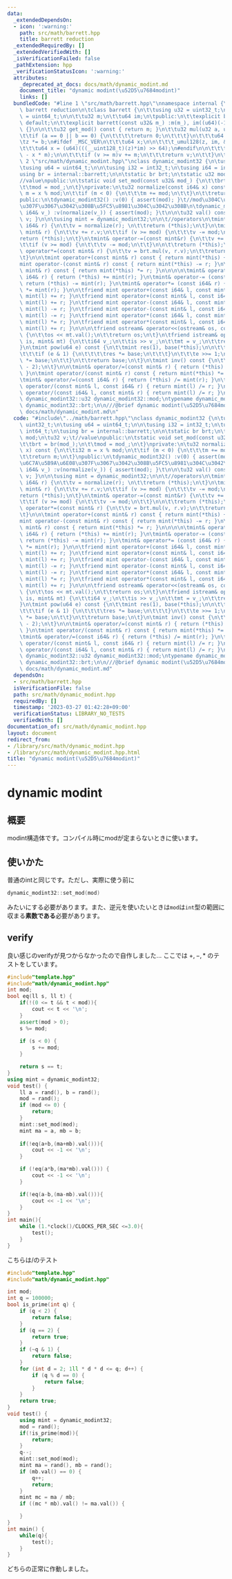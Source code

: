 ```yaml
---
data:
  _extendedDependsOn:
  - icon: ':warning:'
    path: src/math/barrett.hpp
    title: barrett reduction
  _extendedRequiredBy: []
  _extendedVerifiedWith: []
  _isVerificationFailed: false
  _pathExtension: hpp
  _verificationStatusIcon: ':warning:'
  attributes:
    _deprecated_at_docs: docs/math/dynamic_modint.md
    document_title: "dynamic modint(\u52D5\u7684modint)"
    links: []
  bundledCode: "#line 1 \"src/math/barrett.hpp\"\nnamespace internal {\n\t///@brief\
    \ barrett reduction\n\tclass barrett {\n\t\tusing u32 = uint32_t;\n\t\tusing u64\
    \ = uint64_t;\n\n\t\tu32 m;\n\t\tu64 im;\n\tpublic:\n\t\texplicit barrett() =\
    \ default;\n\t\texplicit barrett(const u32& m_) :m(m_), im((u64)(-1) / m_ + 1)\
    \ {}\n\n\t\tu32 get_mod() const { return m; }\n\t\tu32 mul(u32 a, u32 b) {\n\t\
    \t\tif (a == 0 || b == 0) {\n\t\t\t\treturn 0;\n\t\t\t}\n\t\t\tu64 z = a;\n\t\t\
    \tz *= b;\n#ifdef _MSC_VER\n\t\t\tu64 x;\n\n\t\t\t_umul128(z, im, &x);\n#else\n\
    \t\t\tu64 x = (u64)(((__uint128_t)(z)*im) >> 64);\n#endif\n\n\t\t\tu32 v = (u32)(z\
    \ - x * m);\n\n\t\t\tif (v >= m)v += m;\n\t\t\treturn v;\n\t\t}\n\t};\n}\n#line\
    \ 2 \"src/math/dynamic_modint.hpp\"\nclass dynamic_modint32 {\n\tusing u32 = uint32_t;\n\
    \tusing u64 = uint64_t;\n\n\tusing i32 = int32_t;\n\tusing i64 = int64_t;\n\t\
    using br = internal::barrett;\n\n\tstatic br brt;\n\tstatic u32 mod;\n\tu32 v;\t\
    //value\npublic:\n\tstatic void set_mod(const u32& mod_) {\n\t\tbrt = br(mod_);\n\
    \t\tmod = mod_;\n\t}\nprivate:\n\tu32 normalize(const i64& x) const {\n\t\ti32\
    \ m = x % mod;\n\t\tif (m < 0) {\n\t\t\tm += mod;\n\t\t}\n\t\treturn m;\n\t}\n\
    public:\n\tdynamic_modint32() :v(0) { assert(mod); }\t//mod\u304C\u6C7A\u5B9A\u6E08\
    \u307F\u3067\u3042\u308B\u5FC5\u8981\u304C\u3042\u308B\n\tdynamic_modint32(const\
    \ i64& v_) :v(normalize(v_)) { assert(mod); }\t\n\n\tu32 val() const { return\
    \ v; }\n\n\tusing mint = dynamic_modint32;\n\n\t//operators\n\tmint& operator=(const\
    \ i64& r) {\n\t\tv = normalize(r); \n\t\treturn (*this);\n\t}\n\tmint& operator+=(const\
    \ mint& r) {\n\t\tv += r.v;\n\t\tif (v >= mod) {\n\t\t\tv -= mod;\n\t\t}\n\t\t\
    return (*this);\n\t}\n\tmint& operator-=(const mint&r) {\n\t\tv += mod - r.v;\n\
    \t\tif (v >= mod) {\n\t\t\tv -= mod;\n\t\t}\n\n\t\treturn (*this);\n\t}\n\tmint&\
    \ operator*=(const mint& r) {\n\t\tv = brt.mul(v, r.v);\n\t\treturn (*this);\n\
    \t}\n\n\tmint operator+(const mint& r) const { return mint(*this) += r; }\n\t\
    mint operator-(const mint& r) const { return mint(*this) -= r; }\n\tmint operator*(const\
    \ mint& r) const { return mint(*this) *= r; }\n\n\n\n\tmint& operator+= (const\
    \ i64& r) { return (*this) += mint(r); }\n\tmint& operator-= (const i64& r) {\
    \ return (*this) -= mint(r); }\n\tmint& operator*= (const i64& r) { return (*this)\
    \ *= mint(r); }\n\n\tfriend mint operator+(const i64& l, const mint& r) { return\
    \ mint(l) += r; }\n\tfriend mint operator+(const mint& l, const i64& r) { return\
    \ mint(l) += r; }\n\tfriend mint operator-(const i64& l, const mint& r) { return\
    \ mint(l) -= r; }\n\tfriend mint operator-(const mint& l, const i64& r) { return\
    \ mint(l) -= r; }\n\tfriend mint operator*(const i64& l, const mint& r) { return\
    \ mint(l) *= r; }\n\tfriend mint operator*(const mint& l, const i64& r) { return\
    \ mint(l) += r; }\n\n\n\tfriend ostream& operator<<(ostream& os, const mint& mt)\
    \ {\n\t\tos << mt.val();\n\t\treturn os;\n\t}\n\tfriend istream& operator>>(istream&\
    \ is, mint& mt) {\n\t\ti64 v_;\n\t\tis >> v_;\n\t\tmt = v_;\n\t\treturn is;\n\t\
    }\n\tmint pow(u64 e) const {\n\t\tmint res(1), base(*this);\n\n\t\twhile (e) {\n\
    \t\t\tif (e & 1) {\n\t\t\t\tres *= base;\n\t\t\t}\n\t\t\te >>= 1;\n\t\t\tbase\
    \ *= base;\n\t\t}\n\t\treturn base;\n\t}\n\tmint inv() const {\n\t\treturn pow(mod\
    \ - 2);\n\t}\n\n\tmint& operator/=(const mint& r) { return (*this) *= r.inv();\
    \ }\n\tmint operator/(const mint& r) const { return mint(*this) *= r.inv(); }\n\
    \tmint& operator/=(const i64& r) { return (*this) /= mint(r); }\n\tfriend mint\
    \ operator/(const mint& l, const i64& r) { return mint(l) /= r; }\n\tfriend mint\
    \ operator/(const i64& l, const mint& r) { return mint(l) /= r; }\n};\ntypename\
    \ dynamic_modint32::u32 dynamic_modint32::mod;\ntypename dynamic_modint32::br\
    \ dynamic_modint32::brt;\n\n///@brief dynamic modint(\u52D5\u7684modint)\n///@docs\
    \ docs/math/dynamic_modint.md\n"
  code: "#include\"../math/barrett.hpp\"\nclass dynamic_modint32 {\n\tusing u32 =\
    \ uint32_t;\n\tusing u64 = uint64_t;\n\n\tusing i32 = int32_t;\n\tusing i64 =\
    \ int64_t;\n\tusing br = internal::barrett;\n\n\tstatic br brt;\n\tstatic u32\
    \ mod;\n\tu32 v;\t//value\npublic:\n\tstatic void set_mod(const u32& mod_) {\n\
    \t\tbrt = br(mod_);\n\t\tmod = mod_;\n\t}\nprivate:\n\tu32 normalize(const i64&\
    \ x) const {\n\t\ti32 m = x % mod;\n\t\tif (m < 0) {\n\t\t\tm += mod;\n\t\t}\n\
    \t\treturn m;\n\t}\npublic:\n\tdynamic_modint32() :v(0) { assert(mod); }\t//mod\u304C\
    \u6C7A\u5B9A\u6E08\u307F\u3067\u3042\u308B\u5FC5\u8981\u304C\u3042\u308B\n\tdynamic_modint32(const\
    \ i64& v_) :v(normalize(v_)) { assert(mod); }\t\n\n\tu32 val() const { return\
    \ v; }\n\n\tusing mint = dynamic_modint32;\n\n\t//operators\n\tmint& operator=(const\
    \ i64& r) {\n\t\tv = normalize(r); \n\t\treturn (*this);\n\t}\n\tmint& operator+=(const\
    \ mint& r) {\n\t\tv += r.v;\n\t\tif (v >= mod) {\n\t\t\tv -= mod;\n\t\t}\n\t\t\
    return (*this);\n\t}\n\tmint& operator-=(const mint&r) {\n\t\tv += mod - r.v;\n\
    \t\tif (v >= mod) {\n\t\t\tv -= mod;\n\t\t}\n\n\t\treturn (*this);\n\t}\n\tmint&\
    \ operator*=(const mint& r) {\n\t\tv = brt.mul(v, r.v);\n\t\treturn (*this);\n\
    \t}\n\n\tmint operator+(const mint& r) const { return mint(*this) += r; }\n\t\
    mint operator-(const mint& r) const { return mint(*this) -= r; }\n\tmint operator*(const\
    \ mint& r) const { return mint(*this) *= r; }\n\n\n\n\tmint& operator+= (const\
    \ i64& r) { return (*this) += mint(r); }\n\tmint& operator-= (const i64& r) {\
    \ return (*this) -= mint(r); }\n\tmint& operator*= (const i64& r) { return (*this)\
    \ *= mint(r); }\n\n\tfriend mint operator+(const i64& l, const mint& r) { return\
    \ mint(l) += r; }\n\tfriend mint operator+(const mint& l, const i64& r) { return\
    \ mint(l) += r; }\n\tfriend mint operator-(const i64& l, const mint& r) { return\
    \ mint(l) -= r; }\n\tfriend mint operator-(const mint& l, const i64& r) { return\
    \ mint(l) -= r; }\n\tfriend mint operator*(const i64& l, const mint& r) { return\
    \ mint(l) *= r; }\n\tfriend mint operator*(const mint& l, const i64& r) { return\
    \ mint(l) += r; }\n\n\n\tfriend ostream& operator<<(ostream& os, const mint& mt)\
    \ {\n\t\tos << mt.val();\n\t\treturn os;\n\t}\n\tfriend istream& operator>>(istream&\
    \ is, mint& mt) {\n\t\ti64 v_;\n\t\tis >> v_;\n\t\tmt = v_;\n\t\treturn is;\n\t\
    }\n\tmint pow(u64 e) const {\n\t\tmint res(1), base(*this);\n\n\t\twhile (e) {\n\
    \t\t\tif (e & 1) {\n\t\t\t\tres *= base;\n\t\t\t}\n\t\t\te >>= 1;\n\t\t\tbase\
    \ *= base;\n\t\t}\n\t\treturn base;\n\t}\n\tmint inv() const {\n\t\treturn pow(mod\
    \ - 2);\n\t}\n\n\tmint& operator/=(const mint& r) { return (*this) *= r.inv();\
    \ }\n\tmint operator/(const mint& r) const { return mint(*this) *= r.inv(); }\n\
    \tmint& operator/=(const i64& r) { return (*this) /= mint(r); }\n\tfriend mint\
    \ operator/(const mint& l, const i64& r) { return mint(l) /= r; }\n\tfriend mint\
    \ operator/(const i64& l, const mint& r) { return mint(l) /= r; }\n};\ntypename\
    \ dynamic_modint32::u32 dynamic_modint32::mod;\ntypename dynamic_modint32::br\
    \ dynamic_modint32::brt;\n\n///@brief dynamic modint(\u52D5\u7684modint)\n///@docs\
    \ docs/math/dynamic_modint.md"
  dependsOn:
  - src/math/barrett.hpp
  isVerificationFile: false
  path: src/math/dynamic_modint.hpp
  requiredBy: []
  timestamp: '2023-03-27 01:42:28+09:00'
  verificationStatus: LIBRARY_NO_TESTS
  verifiedWith: []
documentation_of: src/math/dynamic_modint.hpp
layout: document
redirect_from:
- /library/src/math/dynamic_modint.hpp
- /library/src/math/dynamic_modint.hpp.html
title: "dynamic modint(\u52D5\u7684modint)"
---
```

# dynamic modint
## 概要
modint構造体です。コンパイル時にmodが定まらないときに使います。
## 使いかた
普通のintと同じです。ただし、実際に使う前に
```cpp
dynamic_modint32::set_mod(mod)
```
みたいにする必要があります。また、逆元を使いたいときは`mod`は`int`型の範囲に収まる**素数である**必要があります。
## verify
良い感じのverifyが見つからなかったので自作しました...
ここでは $+,-,*$ のテストをしています。
```cpp
#include"template.hpp"
#include"math/dynamic_modint.hpp"
int mod;
bool eq(ll s, ll t) {
    if(!(0 <= t && t < mod)){
        cout << t << '\n';
    }
    assert(mod > 0);
    s %= mod;
    
    if (s < 0) {
        s += mod;
    }

    return s == t;
}
using mint = dynamic_modint32;
void test() {
    ll a = rand(), b = rand();
    mod = rand();
    if (mod <= 0) {
        return;
    }
    mint::set_mod(mod);
    mint ma = a, mb = b;
    
    if(!eq(a+b,(ma+mb).val())){
        cout << -1 << '\n';
    }

    if (!eq(a*b,(ma*mb).val())) {
        cout << -1 << '\n';
    }

    if(!eq(a-b,(ma-mb).val())){
        cout << -1 << '\n';
    }
}
int main(){
    while (1.*clock()/CLOCKS_PER_SEC <=3.0){
        test();
    }   
}
```
こちらは$/$のテスト
```cpp
#include"template.hpp"
#include"math/dynamic_modint.hpp"

int mod;
int q = 100000;
bool is_prime(int q) {
    if (q < 2) {
        return false;
    }
    if (q == 2) {
        return true;
    }
    if (~q & 1) {
        return false;
    }
    for (int d = 2; 1ll * d * d <= q; d++) {
        if (q % d == 0) {
            return false;
        }
    }
    return true;
}
void test() {
    using mint = dynamic_modint32;
    mod = rand();
    if(!is_prime(mod)){
        return;
    }
    q--;
    mint::set_mod(mod);
    mint ma = rand(), mb = rand();
    if (mb.val() == 0) {
        q++;
        return;
    }
    mint mc = ma / mb;
    if ((mc * mb).val() != ma.val()) {

    }
}
int main() {
    while(q){
        test();
    }
}
```

どちらの正常に作動しました。